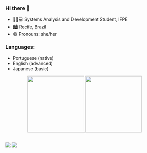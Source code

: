 ### Hi there 👋
- 👨‍💻💻 Systems Analysis and Development Student, IFPE
- 🏙 Recife, Brazil
- 😄 Pronouns: she/her

<h3>Languages: </h3>
<ul>
  <li>Portuguese (native)</li>
  <li>English (advanced)</li>
  <li>Japanese (basic)</li>
</ul>


<div align="center">
  <a href="https://github.com/camilaslins">
  <img height="180em" src="https://github-readme-stats.vercel.app/api?username=camilaslins&show_icons=true&theme=dracula&include_all_commits=true&count_private=true"/>
  <img height="180em" src="https://github-readme-stats.vercel.app/api/top-langs/?username=camilaslins&layout=compact&langs_count=7&theme=tokyonight"/>
</div>
  
   
##     
  

  <div>
  <a href = "mailto:camilalins.ti@gmail.com"><img src="https://img.shields.io/badge/-Gmail-%23333?style=for-the-badge&logo=gmail&logoColor=white" target="_blank"></a>
  <a href="https://www.linkedin.com/in/camila-lins-/" target="_blank"><img src="https://img.shields.io/badge/-LinkedIn-%230077B5?style=for-the-badge&logo=linkedin&logoColor=white" target="_blank"></a>
